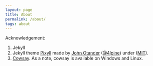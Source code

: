 ```yaml
---
layout: page
title: About
permalink: /about/
tags: about
---
```





Acknowledgement:


1. Jekyll
2. Jekyll theme [Pixyll](https://github.com/johnotander/pixyll) made by [John Otander](http://johnotander.com)
([@4lpine](https://twitter.com/4lpine)) under
([MIT](http://opensource.org/licenses/MIT)).
3. [Cowsay](http://brewformulas.org/Cowsay). As a note, cowsay is available on Windows and Linux.
